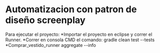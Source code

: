# Automatizacion con patron de diseño screenplay

Para ejecutar el proyecto:
*Importar el proyecto en eclipse y correr el Runner.
*Correr en consola CMD el comando: gradle clean test --tests *Comprar_vestido_runner aggregate --info
